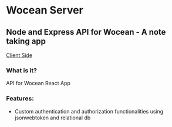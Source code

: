 # Wocean Server
## Node and Express API for Wocean - A note taking app
[Client Side](https://github.com/willneve/wocean_client)
### What is it?
API for Wocean React App
### Features: 
- Custom authentication and authorization functionalities using jsonwebtoken and relational db
